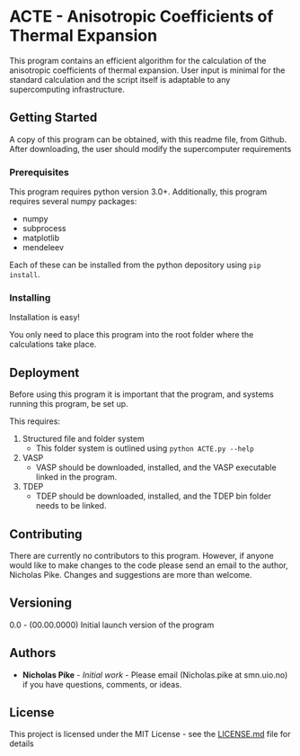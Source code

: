 # ACTE - Anisotropic Coefficients of Thermal Expansion

This program contains an efficient algorithm for the calculation of the anisotropic coefficients of thermal expansion.  User input is minimal for the standard calculation and the script itself is adaptable to any supercomputing infrastructure. 

## Getting Started

A copy of this program can be obtained, with this readme file, from Github. After downloading, the user should modify the supercomputer requirements 

### Prerequisites

This program requires python version 3.0+.  Additionally, this program requires several numpy packages:

* numpy
* subprocess
* matplotlib 
* mendeleev 


Each of these can be installed from the python depository using `pip install`.

### Installing

Installation is easy! 

You only need to place this program into the root folder where the calculations take place.


## Deployment

Before using this program it is important that the program, and systems running this program, be set up.

This requires:

1. Structured file and folder system
   - This folder system is outlined using `python ACTE.py --help`
2. VASP
   - VASP should be downloaded, installed, and the VASP executable linked in the program.
3. TDEP
   - TDEP should be downloaded, installed, and the TDEP bin folder needs to be linked.


## Contributing

There are currently no contributors to this program. However, if anyone would like to make changes to the code please send an email to the author, Nicholas Pike.  Changes and suggestions are more than welcome.

## Versioning

0.0 - (00.00.0000) Initial launch version of the program
## Authors

* **Nicholas Pike** - *Initial work* - Please email (Nicholas.pike at smn.uio.no) if you have questions, comments, or ideas.


## License

This project is licensed under the MIT License - see the [LICENSE.md](LICENSE.md) file for details






